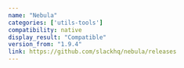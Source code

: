 ```yaml
---
name: "Nebula"
categories: ['utils-tools']
compatibility: native
display_result: "Compatible"
version_from: "1.9.4"
link: https://github.com/slackhq/nebula/releases
---
```

